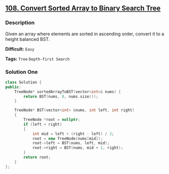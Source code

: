 ## [108. Convert Sorted Array to Binary Search Tree](https://leetcode.com/problems/convert-sorted-array-to-binary-search-tree/description/)

### Description

Given an array where elements are sorted in ascending order, convert it to a height balanced BST.

**Difficult:** `Easy`

**Tags:** `Tree` `Depth-first Search`

### Solution One

```c++
class Solution {
public:
    TreeNode* sortedArrayToBST(vector<int>& nums) {
        return BST(nums, 0, nums.size());
    }

    TreeNode* BST(vector<int> &nums, int left, int right)
    {
        TreeNode *root = nullptr;
        if (left < right)
        {
            int mid = left + (right - left) / 2;
            root = new TreeNode(nums[mid]);
            root->left = BST(nums, left, mid);
            root->right = BST(nums, mid + 1, right);
        }
        return root;
    }
};
```
